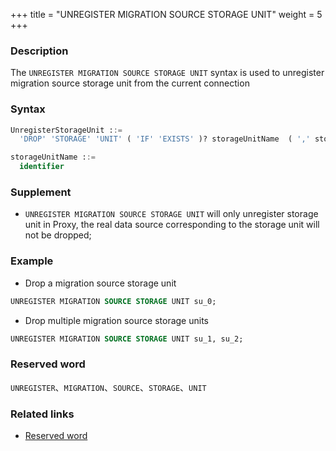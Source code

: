 +++
title = "UNREGISTER MIGRATION SOURCE STORAGE UNIT"
weight = 5
+++

### Description

The `UNREGISTER MIGRATION SOURCE STORAGE UNIT` syntax is used to unregister migration source storage unit from the current connection

### Syntax

```sql
UnregisterStorageUnit ::=
  'DROP' 'STORAGE' 'UNIT' ( 'IF' 'EXISTS' )? storageUnitName  ( ',' storageUnitName )* 

storageUnitName ::=
  identifier
```

### Supplement

- `UNREGISTER MIGRATION SOURCE STORAGE UNIT` will only unregister storage unit in Proxy, the real data source corresponding to the storage unit will not be
  dropped;

### Example

- Drop a migration source storage unit

```sql
UNREGISTER MIGRATION SOURCE STORAGE UNIT su_0;
```

- Drop multiple migration source storage units

```sql
UNREGISTER MIGRATION SOURCE STORAGE UNIT su_1, su_2;
```

### Reserved word

`UNREGISTER`、`MIGRATION`、`SOURCE`、`STORAGE`、`UNIT`

### Related links

- [Reserved word](/en/reference/distsql/syntax/reserved-word/)
